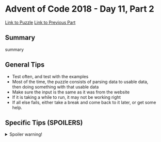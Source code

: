 # Advent of Code 2018 - Day 11, Part 2

[Link to Puzzle](https://adventofcode.com/2018/day/11#part2)
[Link to Previous Part](https://github.com/CodingAP/unofficial-aoc-syllabus/blob/main/years/2018/day11/part1.md)

## Summary
summary

## General Tips
- Test often, and test with the examples
- Most of the time, the puzzle consists of parsing data to usable data, then doing something with that usable data
- Make sure the input is the same as it was from the website
- If it is taking a while to run, it may not be working right
- If all else fails, either take a break and come back to it later, or get some help.

## Specific Tips (SPOILERS)
<details> <summary>Spoiler warning!</summary>

specific tips

</details>
